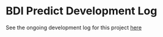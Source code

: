 # BDI Predict Development Log

See the ongoing development log for this project [here](https://open.substack.com/pub/leibnizianoptimist/p/bdi-prediction-model-development?r=hgyqx&utm_campaign=post&utm_medium=web)
